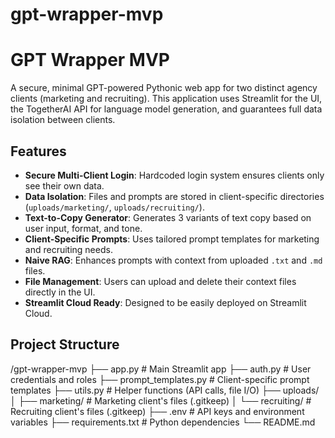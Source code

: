 # gpt-wrapper-mvp
# GPT Wrapper MVP

A secure, minimal GPT-powered Pythonic web app for two distinct agency clients (marketing and recruiting). This application uses Streamlit for the UI, the TogetherAI API for language model generation, and guarantees full data isolation between clients.

## Features

- **Secure Multi-Client Login**: Hardcoded login system ensures clients only see their own data.
- **Data Isolation**: Files and prompts are stored in client-specific directories (`uploads/marketing/`, `uploads/recruiting/`).
- **Text-to-Copy Generator**: Generates 3 variants of text copy based on user input, format, and tone.
- **Client-Specific Prompts**: Uses tailored prompt templates for marketing and recruiting needs.
- **Naive RAG**: Enhances prompts with context from uploaded `.txt` and `.md` files.
- **File Management**: Users can upload and delete their context files directly in the UI.
- **Streamlit Cloud Ready**: Designed to be easily deployed on Streamlit Cloud.

## Project Structure
/gpt-wrapper-mvp
├── app.py # Main Streamlit app
├── auth.py # User credentials and roles
├── prompt_templates.py # Client-specific prompt templates
├── utils.py # Helper functions (API calls, file I/O)
├── uploads/
│ ├── marketing/ # Marketing client's files (.gitkeep)
│ └── recruiting/ # Recruiting client's files (.gitkeep)
├── .env # API keys and environment variables
├── requirements.txt # Python dependencies
└── README.md